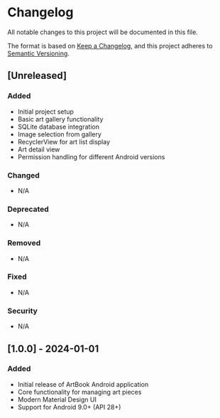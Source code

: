 # Changelog

All notable changes to this project will be documented in this file.

The format is based on [Keep a Changelog](https://keepachangelog.com/en/1.0.0/),
and this project adheres to [Semantic Versioning](https://semver.org/spec/v2.0.0.html).

## [Unreleased]

### Added
- Initial project setup
- Basic art gallery functionality
- SQLite database integration
- Image selection from gallery
- RecyclerView for art list display
- Art detail view
- Permission handling for different Android versions

### Changed
- N/A

### Deprecated
- N/A

### Removed
- N/A

### Fixed
- N/A

### Security
- N/A

## [1.0.0] - 2024-01-01

### Added
- Initial release of ArtBook Android application
- Core functionality for managing art pieces
- Modern Material Design UI
- Support for Android 9.0+ (API 28+) 